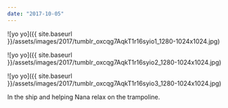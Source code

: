 ```yaml
---
date: "2017-10-05"
---
```


![yo yo]({{ site.baseurl }}/assets/images/2017/tumblr_oxcqg7AqkT1r16syio1_1280-1024x1024.jpg)

![yo yo]({{ site.baseurl }}/assets/images/2017/tumblr_oxcqg7AqkT1r16syio2_1280-1024x1024.jpg)

![yo yo]({{ site.baseurl }}/assets/images/2017/tumblr_oxcqg7AqkT1r16syio3_1280-1024x1024.jpg)

In the ship and helping Nana relax on the trampoline.
